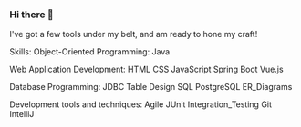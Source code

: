 ### Hi there 👋

I've got a few tools under my belt, and am ready to hone my craft!

Skills:
Object-Oriented Programming:
Java

Web Application Development:
HTML CSS JavaScript Spring Boot Vue.js

Database Programming:
JDBC Table Design SQL PostgreSQL ER_Diagrams

Development tools and techniques:
Agile JUnit Integration_Testing Git IntelliJ
